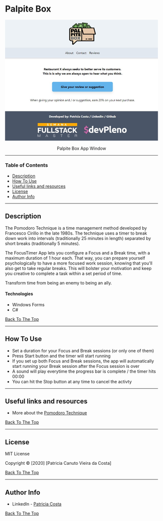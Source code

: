 # Palpite Box



![Alt text](public/Palpite-Box-Image.jpg?raw=true "Title")

<p align="center"> Palpite Box App Window<p>

---

### Table of Contents
<!-- You're sections headers will be used to reference location of destination. -->

- [Description](#description)
- [How To Use](#how-to-use)
- [Useful links and resources](#Useful-links-and-resources)
- [License](#license)
- [Author Info](#author-info)

---

## Description

The Pomodoro Technique is a time management method developed by Francesco Cirillo in the late 1980s. The technique uses a timer to break down work into intervals (traditionally 25 minutes in length) separated by short breaks (traditionally 5 minutes).

The FocusTimer App lets you configure a Focus and a Break time, with a maximum duration of 1 hour each. That way, you can prepare yourself psychologically to have a more focused work session, knowing that you'll also get to take regular breaks. This will bolster your motivation and keep you creative to complete a task within a set period of time.

Transform time from being an enemy to being an ally.

#### Technologies

- Windows Forms
- C#

[Back To The Top](#focustimer-app---pomodoro-clock)

---

## How To Use

* Set a duration for your Focus and Break sessions (or only one of them)
* Press Start button and the timer will start running
* If you set up both Focus and Break sessions, the app will automatically start running your Break session after the Focus session is over
* A sound will play everytime the progress bar is complete / the timer hits 00:00
* You can hit the Stop button at any time to cancel the activty



<!-- #### Installation -->


<!-- 
#### API Reference

```html
    <p>dummy code</p>
```
[Back To The Top](#read-me-template) -->

---

## Useful links and resources

-   More about the [Pomodoro Technique](https://en.m.wikipedia.org/wiki/Pomodoro_Technique)

[Back To The Top](#focustimer-app---pomodoro-clock)

---

## License

MIT License

Copyright &copy; [2020] [Patricia Canuto Vieira da Costa]

[Back To The Top](#focustimer-app---pomodoro-clock)

---

## Author Info

- LinkedIn - [Patricia Costa](https://www.linkedin.com/in/patricia-costa-885038a0/)

[Back To The Top](#focustimer-app---pomodoro-clock)
